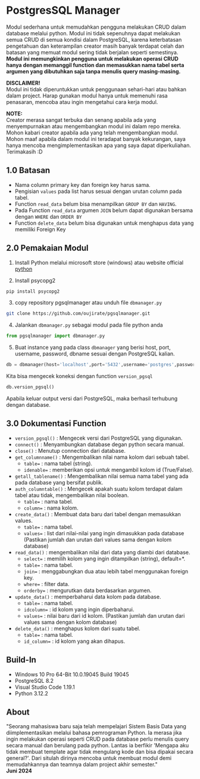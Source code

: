 # PostgresSQL Manager
Modul sederhana untuk memudahkan pengguna melakukan CRUD dalam database melalui python. Modul ini tidak sepenuhnya dapat melakukan semua CRUD di semua kondisi dalam PostgreSQL, karena keterbatasan pengetahuan dan keterampilan creator masih banyak terdapat celah dan batasan yang memuat modul sering tidak berjalan seperti semestinya. **Modul ini memungkinkan pengguna untuk melakukan operasi CRUD hanya dengan memanggil function dan memasukkan nama tabel serta argumen yang dibutuhkan saja tanpa menulis query masing-masing.**

**DISCLAIMER!**<br>
Modul ini tidak diperuntukkan untuk penggunaan sehari-hari atau bahkan dalam project. Harap gunakan modul hanya untuk memenuhi rasa penasaran, mencoba atau ingin mengetahui cara kerja modul.

**NOTE:**<br>
Creator merasa sangat terbuka dan senang apabila ada yang menyempurnakan atau mengembangkan modul ini dalam repo mereka. Mohon kabari creator apabila ada yang telah mengembangkan modul. Mohon maaf apabila dalam modul ini teradapat banyak kekurangan, saya hanya mencoba mengimplementasikan apa yang saya dapat diperkuliahan. Terimakasih :D

## 1.0 Batasan
- Nama column primary key dan foreign key harus sama.
- Pengisian `values` pada list harus sesuai dengan urutan column pada tabel.
- Function `read_data` belum bisa menampilkan `GROUP BY` dan `HAVING`.
- Pada Function `read_data` argumen `JOIN` belum dapat digunakan bersama dengan `WHERE` dan `ORDER BY`
- Function `delete_data` belum bisa digunakan untuk menghapus data yang memiliki Foreign Key

## 2.0 Pemakaian Modul
1. Install Python melalui microsoft store (windows) atau website official [python](https://www.python.org/downloads/)

2. Install psycopg2
```sh
pip install psycopg2
```
3. copy repository pgsqlmanager atau unduh file `dbmanager.py`
```sh
git clone https://github.com/oujirate/pgsqlmanager.git
```
4. Jalankan `dbmanager.py` sebagai modul pada file python anda
```python
from pgsqlmanager import dbmanager.py
```
5. Buat instance yang pada class `dbmanager` yang berisi host, port, username, password, dbname sesuai dengan PostgreSQL kalian. 
```python
db = dbmanager(host='localhost',port='5432',username='postgres',password='admin123',dbname='mydatabase')
```
Kita bisa mengecek koneksi dengan function `version_pgsql`
```python
db.version_pgsql()
```
Apabila keluar output versi dari PostgreSQL, maka berhasil terhubung dengan database.

## 3.0 Dokumentasi Function
- `version_pgsql()` : Mengecek versi dari PostgreSQL yang digunakan.
- `connect()` : Menyambungkan database degan python secara manual.
- `close()` : Menutup connection dari database.
- `get_columnname()` : Mengembalikan nilai nama kolom dari sebuah tabel.
  - `table=` : nama tabel (string).
  - `idenable=` : memberikan opsi untuk mengambil kolom id (True/False).
- `getall_tablename()` : Mengembalikan nilai semua nama tabel yang ada pada database yang bersifat publik.
- `auth_columntable()` : Mengecek apakah suatu kolom terdapat dalam tabel atau tidak, mengembalikan nilai boolean.
  - `table=` : nama tabel.
  - `column=` : nama kolom.
- `create_data()` : Membuat data baru dari tabel dengan memasukkan values.
  - `table=` : nama tabel.
  - `values=` : list dari nilai-nilai yang ingin dimasukkan pada database (Pastikan jumlah dan urutan dari values sama dengan kolom database)
- `read_data()` : mengembalikan nilai dari data yang diambi dari database.
  - `select=` : memilih kolom yang ingin ditampilkan (string), default=*.
  - `table=` : nama tabel.
  - `join=`  : menggabungkan dua atau lebih tabel menggunakan foreign key.
  - `where=` : filter data.
  - `orderby=` : mengurutkan data berdasarkan argumen.
- `update_data()` : memperbaharui data kolom pada database.
  - `table=` : nama tabel.
  - `idcolumn=` : id kolom yang ingin diperbaharui.
  - `values=` : nilai baru dari id kolom. (Pastikan jumlah dan urutan dari values sama dengan kolom database)
- `delete_data()` : menghapus kolom dari suatu tabel.
  - `table=` : nama tabel.
  - `id_column=` : id kolom yang akan dihapus.
 
## Build-In
- Windows 10 Pro 64-Bit 10.0.19045 Build 19045
- PostgreSQL 8.2
- Visual Studio Code 1.19.1
- Python 3.12.2

## About
"Seorang mahasiswa baru saja telah mempelajari Sistem Basis Data yang diimplementasikan melalui bahasa pemrograman Python. Ia merasa jika ingin melakukan operasi seperti CRUD pada database perlu menulis query secara manual dan berulang pada python. Lantas ia berfikir 'Mengapa aku tidak membuat template agar tidak mengulang kode dan bisa dipakai secara general?'. Dari situlah dirinya mencoba untuk membuat modul demi memudahkannya dan teamnya dalam project akhir semester."<br>
**Juni 2024**

